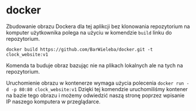 # docker

Zbudowanie obrazu Dockera dla tej aplikcji bez klonowania repozytorium na komputer użytkownika
polega na użyciu w komendzie `build` linku do repozytorium.

	docker build https://github.com/BarWieleba/docker.git -t clock_website:v1

Komenda ta buduje obraz bazując nie na plikach lokalnych ale na tych na repozytorium.

Uruchomienie obrazu w kontenerze wymaga użycia polecenia
	`docker run -d -p 80:80 clock_website:v1`
Dzięki tej komendzie uruchomiliśmy kontener na bazie tego obrazu i możemy odwiedzić
naszą stronę poprzez wpisanie IP naszego komputera w przeglądarce.
